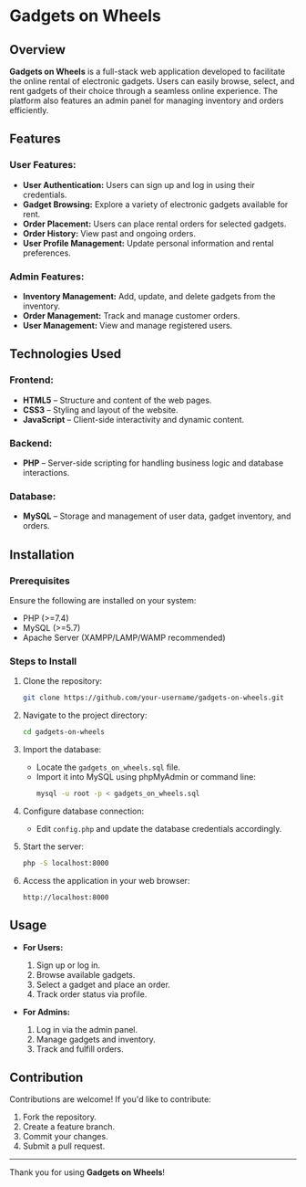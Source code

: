 # Gadgets on Wheels

## Overview
**Gadgets on Wheels** is a full-stack web application developed to facilitate the online rental of electronic gadgets. Users can easily browse, select, and rent gadgets of their choice through a seamless online experience. The platform also features an admin panel for managing inventory and orders efficiently.

## Features

### User Features:
- **User Authentication:** Users can sign up and log in using their credentials.
- **Gadget Browsing:** Explore a variety of electronic gadgets available for rent.
- **Order Placement:** Users can place rental orders for selected gadgets.
- **Order History:** View past and ongoing orders.
- **User Profile Management:** Update personal information and rental preferences.

### Admin Features:
- **Inventory Management:** Add, update, and delete gadgets from the inventory.
- **Order Management:** Track and manage customer orders.
- **User Management:** View and manage registered users.

## Technologies Used

### Frontend:
- **HTML5** – Structure and content of the web pages.
- **CSS3** – Styling and layout of the website.
- **JavaScript** – Client-side interactivity and dynamic content.

### Backend:
- **PHP** – Server-side scripting for handling business logic and database interactions.

### Database:
- **MySQL** – Storage and management of user data, gadget inventory, and orders.

## Installation

### Prerequisites
Ensure the following are installed on your system:
- PHP (>=7.4)
- MySQL (>=5.7)
- Apache Server (XAMPP/LAMP/WAMP recommended)

### Steps to Install
1. Clone the repository:
   ```bash
   git clone https://github.com/your-username/gadgets-on-wheels.git
   ```
2. Navigate to the project directory:
   ```bash
   cd gadgets-on-wheels
   ```
3. Import the database:
   - Locate the `gadgets_on_wheels.sql` file.
   - Import it into MySQL using phpMyAdmin or command line:
     ```bash
     mysql -u root -p < gadgets_on_wheels.sql
     ```
4. Configure database connection:
   - Edit `config.php` and update the database credentials accordingly.

5. Start the server:
   ```bash
   php -S localhost:8000
   ```
6. Access the application in your web browser:
   ```
   http://localhost:8000
   ```

## Usage
- **For Users:**
  1. Sign up or log in.
  2. Browse available gadgets.
  3. Select a gadget and place an order.
  4. Track order status via profile.

- **For Admins:**
  1. Log in via the admin panel.
  2. Manage gadgets and inventory.
  3. Track and fulfill orders.

## Contribution
Contributions are welcome! If you'd like to contribute:
1. Fork the repository.
2. Create a feature branch.
3. Commit your changes.
4. Submit a pull request.

---
Thank you for using **Gadgets on Wheels**!

